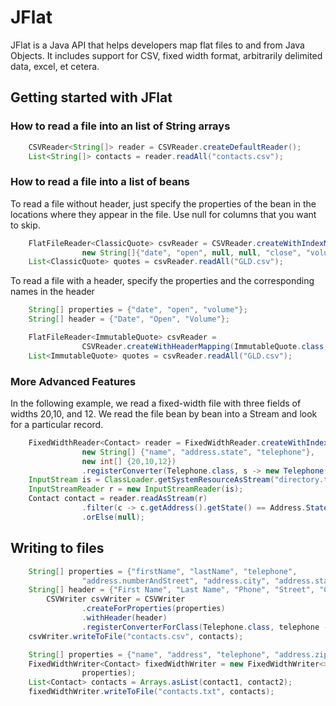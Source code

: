 # JFlat

JFlat is a Java API that helps developers map flat files to and from Java Objects. 
It includes support for CSV, fixed width format, arbitrarily delimited data, excel, et cetera.

## Getting started with JFlat

### How to read a  file into an list of String arrays

```java
    CSVReader<String[]> reader = CSVReader.createDefaultReader();
    List<String[]> contacts = reader.readAll("contacts.csv");
```

### How to read a file into a list of beans

To read a file without header, just specify the properties of the bean in the locations
where they appear in the file. Use null for columns that you want to skip.

```java
    FlatFileReader<ClassicQuote> csvReader = CSVReader.createWithIndexMapping(ClassicQuote.class,
                new String[]{"date", "open", null, null, "close", "volume", null});
    List<ClassicQuote> quotes = csvReader.readAll("GLD.csv");
```

To read a file with a header, specify the properties and the corresponding names in 
the header

```java
    String[] properties = {"date", "open", "volume"};
    String[] header = {"Date", "Open", "Volume"};

    FlatFileReader<ImmutableQuote> csvReader =
                CSVReader.createWithHeaderMapping(ImmutableQuote.class, header, properties);
    List<ImmutableQuote> quotes = csvReader.readAll("GLD.csv");
```

### More Advanced Features

In the following example, we read a fixed-width file with three fields 
of widths 20,10, and 12. We read the file bean by bean into a Stream
and look for a particular record.

```java
    FixedWidthReader<Contact> reader = FixedWidthReader.createWithIndexMapping(Contact.class,
                new String[] {"name", "address.state", "telephone"},
                new int[] {20,10,12})
                .registerConverter(Telephone.class, s -> new Telephone(s));
    InputStream is = ClassLoader.getSystemResourceAsStream("directory.txt");
    InputStreamReader r = new InputStreamReader(is);
    Contact contact = reader.readAsStream(r)
                .filter(c -> c.getAddress().getState() == Address.State.CA).findFirst()
                .orElse(null);
```

## Writing to files

```java
    String[] properties = {"firstName", "lastName", "telephone",
                "address.numberAndStreet", "address.city", "address.state", "address.zip"};
    String[] header = {"First Name", "Last Name", "Phone", "Street", "City", "State", "Zip" };
        CSVWriter csvWriter = CSVWriter
                .createForProperties(properties)
                .withHeader(header)
                .registerConverterForClass(Telephone.class, telephone -> telephone.getNumber()+telephone.getAreaCode());
    csvWriter.writeToFile("contacts.csv", contacts);   
```

```java
    String[] properties = {"name", "address", "telephone", "address.zip"};
    FixedWidthWriter<Contact> fixedWidthWriter = new FixedWidthWriter<>(new int[] {20, 40, 10, 7},
                properties);
    List<Contact> contacts = Arrays.asList(contact1, contact2);
    fixedWidthWriter.writeToFile("contacts.txt", contacts);
```

